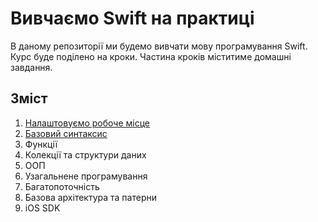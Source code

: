 # Вивчаємо Swift на практиці

В даному репозиторії ми будемо вивчати мову програмування Swift. Курс буде
поділено на кроки. Частина кроків міститиме домашні завдання.

## Зміст

1) [Налаштовуємо робоче місце](SetUpWorkspace.md)
2) [Базовий синтаксис](BasicSyntax.md)
3) Функції
4) Колекції та структури даних
5) ООП
6) Узагальнене програмування
7) Багатопоточність
8) Базова архітектура та патерни
9) iOS SDK